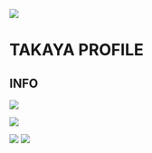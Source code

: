 ![](https://komarev.com/ghpvc/?username=maru-koyo&color=ff69b4&label=PROFILE+VIEWS)

# TAKAYA PROFILE

## INFO

![](https://skillicons.dev/icons?i=html,css,sass,js,ts,vite,threejs,nextjs,astro,github,vscode,linux)

![](https://github-profile-summary-cards.vercel.app/api/cards/profile-details?username=maru-koyo&theme=dracula)

![](https://github-readme-stats.vercel.app/api/top-langs/?username=maru-koyo)
![](https://github-readme-stats.vercel.app/api/top-langs/?username=maru-koyo)
